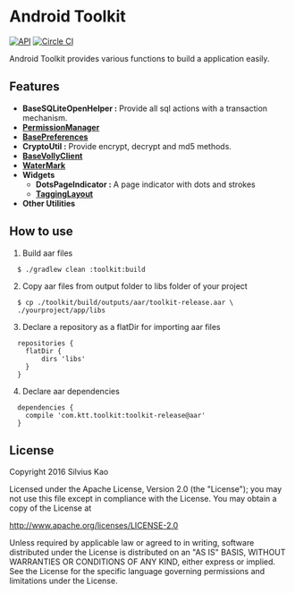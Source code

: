 Android Toolkit
===============

[![API](https://img.shields.io/badge/API-14%2B-green.svg)](https://github.com/silviusko/android-toolkit)
[![Circle CI](https://circleci.com/gh/silviusko/android-toolkit/tree/master.svg?style=shield)](https://circleci.com/gh/silviusko/android-toolkit/tree/master)

Android Toolkit provides various functions to build a application easily.

Features
--------

+ **BaseSQLiteOpenHelper :** Provide all sql actions with a transaction mechanism.
+ **[PermissionManager](./doc/permission/README.md)**
+ **[BasePreferences](./doc/preference/README.md)**
+ **CryptoUtil :** Provide encrypt, decrypt and md5 methods.
+ **[BaseVollyClient](./doc/volley/README.md)**
+ **[WaterMark](./doc/watermark/README.md)**
+ **Widgets**
  - **DotsPageIndicator :** A page indicator with dots and strokes
  - **[TaggingLayout](./doc/widget/TaggingLayout/README.md)**
+ **Other Utilities**

How to use
----------
1. Build aar files
```
  $ ./gradlew clean :toolkit:build
```
2. Copy aar files from output folder to libs folder of your project
```
  $ cp ./toolkit/build/outputs/aar/toolkit-release.aar \
  ./yourproject/app/libs
```
3. Declare a repository as a flatDir for importing aar files
```
  repositories {
    flatDir {
        dirs 'libs'
    }
  }
```
4. Declare aar dependencies
```
  dependencies {
    compile 'com.ktt.toolkit:toolkit-release@aar'
  }
```

License
-------
Copyright 2016 Silvius Kao

Licensed under the Apache License, Version 2.0 (the "License");
you may not use this file except in compliance with the License.
You may obtain a copy of the License at

http://www.apache.org/licenses/LICENSE-2.0

Unless required by applicable law or agreed to in writing, software
distributed under the License is distributed on an "AS IS" BASIS,
WITHOUT WARRANTIES OR CONDITIONS OF ANY KIND, either express or implied.
See the License for the specific language governing permissions and
limitations under the License.
